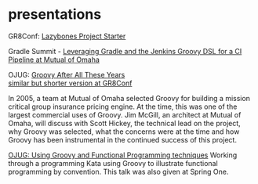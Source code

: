 # presentations
GR8Conf: [Lazybones Project Starter](https://jshickey.github.io/GR8Conf-2017-Lazybones-Slides/build/asciidoc/html5/slides.html#/using-lazybones-for-enterprise-starter-projects)

Gradle Summit - [Leveraging Gradle and the Jenkins Groovy DSL for a CI Pipeline at Mutual of Omaha](https://youtu.be/1mTve31Svh8)


OJUG: [Groovy After All These Years](https://youtu.be/qlWm384x_qQ) \
[similar but shorter version at GR8Conf](https://www.youtube.com/watch?v=CvpxRoLEq7M)

In 2005, a team at Mutual of Omaha selected Groovy for building a mission critical group insurance pricing engine. At the time, this was one of the largest commercial uses of Groovy. Jim McGill, an architect at Mutual of Omaha, will discuss with Scott Hickey, the technical lead on the project, why Groovy was selected, what the concerns were at the time and how Groovy has been instrumental in the continued success of this project.

[OJUG: Using Groovy and Functional Programming techniques](https://www.youtube.com/watch?v=Pfe4uhwkN3A)
Working through a programming Kata using Groovy to illustrate functional programming by convention. This talk was also given at Spring One.
